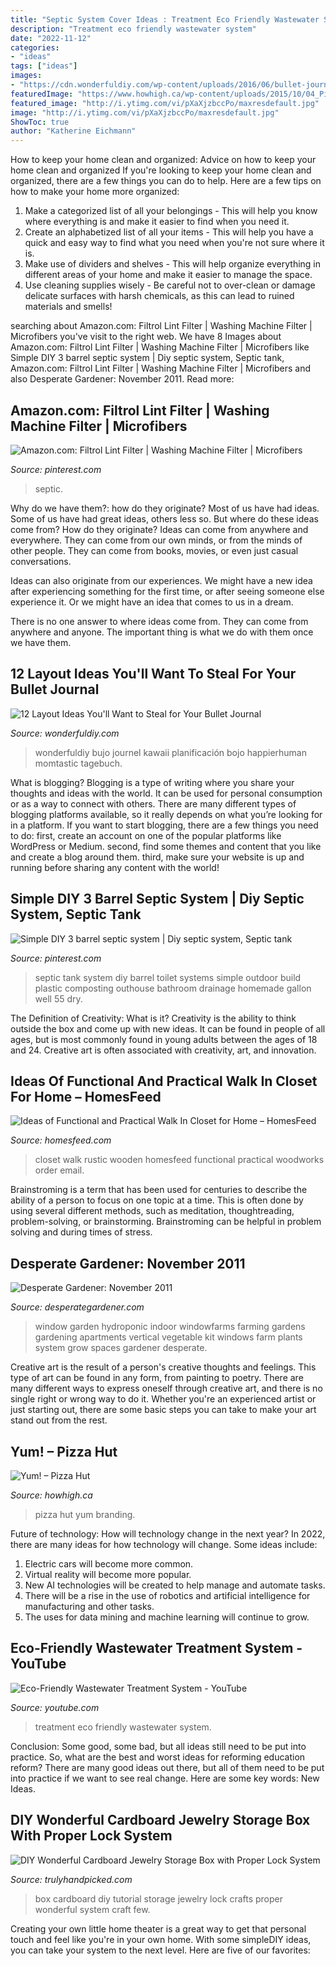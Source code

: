 ```yaml
---
title: "Septic System Cover Ideas : Treatment Eco Friendly Wastewater System"
description: "Treatment eco friendly wastewater system"
date: "2022-11-12"
categories:
- "ideas"
tags: ["ideas"]
images:
- "https://cdn.wonderfuldiy.com/wp-content/uploads/2016/06/bullet-journal-key.jpg"
featuredImage: "https://www.howhigh.ca/wp-content/uploads/2015/10/04_Pizza-Hut_horz.jpg"
featured_image: "http://i.ytimg.com/vi/pXaXjzbccPo/maxresdefault.jpg"
image: "http://i.ytimg.com/vi/pXaXjzbccPo/maxresdefault.jpg"
ShowToc: true
author: "Katherine Eichmann"
---
```



How to keep your home clean and organized: Advice on how to keep your home clean and organized
If you're looking to keep your home clean and organized, there are a few things you can do to help. Here are a few tips on how to make your home more organized: 
1. Make a categorized list of all your belongings - This will help you know where everything is and make it easier to find when you need it. 
2. Create an alphabetized list of all your items - This will help you have a quick and easy way to find what you need when you're not sure where it is. 
3. Make use of dividers and shelves - This will help organize everything in different areas of your home and make it easier to manage the space. 
4. Use cleaning supplies wisely - Be careful not to over-clean or damage delicate surfaces with harsh chemicals, as this can lead to ruined materials and smells!

	

		
searching about Amazon.com: Filtrol Lint Filter | Washing Machine Filter | Microfibers you've visit to the right web. We have 8 Images about Amazon.com: Filtrol Lint Filter | Washing Machine Filter | Microfibers like Simple DIY 3 barrel septic system | Diy septic system, Septic tank, Amazon.com: Filtrol Lint Filter | Washing Machine Filter | Microfibers and also Desperate Gardener: November 2011. Read more:
		
    
## Amazon.com: Filtrol Lint Filter | Washing Machine Filter | Microfibers

<img loading=lazy src="https://i.pinimg.com/736x/c1/28/c7/c128c7643cdbe546d11547fae2c8ca9e.jpg" onerror="this.onerror=null;this.src='https://tse3.mm.bing.net/th?id=OIP.ojuc4rio10rPNkrOnpxR2AHaLk&amp;pid=15.1';" alt="Amazon.com: Filtrol Lint Filter | Washing Machine Filter | Microfibers">

_Source: pinterest.com_

>septic. 

	

Why do we have them?: how do they originate?
Most of us have had ideas. Some of us have had great ideas, others less so. But where do these ideas come from? How do they originate?
Ideas can come from anywhere and everywhere. They can come from our own minds, or from the minds of other people. They can come from books, movies, or even just casual conversations.

Ideas can also originate from our experiences. We might have a new idea after experiencing something for the first time, or after seeing someone else experience it. Or we might have an idea that comes to us in a dream.

There is no one answer to where ideas come from. They can come from anywhere and anyone. The important thing is what we do with them once we have them.

    
## 12 Layout Ideas You&#039;ll Want To Steal For Your Bullet Journal

<img loading=lazy src="https://cdn.wonderfuldiy.com/wp-content/uploads/2016/06/bullet-journal-key.jpg" onerror="this.onerror=null;this.src='https://tse1.mm.bing.net/th?id=OIP.suIO10coGTvpFA9Yolli2gHaJw&amp;pid=15.1';" alt="12 Layout Ideas You&#039;ll Want to Steal for Your Bullet Journal">

_Source: wonderfuldiy.com_

>wonderfuldiy bujo journel kawaii planificación bojo happierhuman momtastic tagebuch. 

	

What is blogging?
Blogging is a type of writing where you share your thoughts and ideas with the world. It can be used for personal consumption or as a way to connect with others. There are many different types of blogging platforms available, so it really depends on what you’re looking for in a platform. If you want to start blogging, there are a few things you need to do: first, create an account on one of the popular platforms like WordPress or Medium. second, find some themes and content that you like and create a blog around them. third, make sure your website is up and running before sharing any content with the world!

    
## Simple DIY 3 Barrel Septic System | Diy Septic System, Septic Tank

<img loading=lazy src="https://i.pinimg.com/736x/48/7b/e4/487be4f9a7085f1768b086c75f56bba4--septic-system-diy-septic-tank-repair.jpg" onerror="this.onerror=null;this.src='https://tse2.mm.bing.net/th?id=OIP.YCUw8FwU4JA8Y07As0W25wHaNL&amp;pid=15.1';" alt="Simple DIY 3 barrel septic system | Diy septic system, Septic tank">

_Source: pinterest.com_

>septic tank system diy barrel toilet systems simple outdoor build plastic composting outhouse bathroom drainage homemade gallon well 55 dry. 

	

The Definition of Creativity: What is it?
Creativity is the ability to think outside the box and come up with new ideas. It can be found in people of all ages, but is most commonly found in young adults between the ages of 18 and 24. Creative art is often associated with creativity, art, and innovation.

    
## Ideas Of Functional And Practical Walk In Closet For Home – HomesFeed

<img loading=lazy src="http://homesfeed.com/wp-content/uploads/2017/02/rustic-walk-in-closet-idea-large-shoes-rack-flat-panel-cabinets-upper-and-lower-hang-sections-for-clothes-ottoman-rug-hardwood-floors-without-finishing-traditional-wooden-chair.jpg" onerror="this.onerror=null;this.src='https://tse2.mm.bing.net/th?id=OIP.i_ZZpEe9rKW8SN6MiQPjWAHaLE&amp;pid=15.1';" alt="Ideas of Functional and Practical Walk In Closet for Home – HomesFeed">

_Source: homesfeed.com_

>closet walk rustic wooden homesfeed functional practical woodworks order email. 

	

Brainstroming is a term that has been used for centuries to describe the ability of a person to focus on one topic at a time. This is often done by using several different methods, such as meditation, thoughtreading, problem-solving, or brainstorming. Brainstroming can be helpful in problem solving and during times of stress.

    
## Desperate Gardener: November 2011

<img loading=lazy src="http://4.bp.blogspot.com/-MddT99ljq7w/TrQySs2-RHI/AAAAAAAAFDk/WECglxccLk8/s1600/WindowFarm500.jpg" onerror="this.onerror=null;this.src='https://tse3.mm.bing.net/th?id=OIP.NXgHKKvruwAmuJUgZM6lPgHaJ4&amp;pid=15.1';" alt="Desperate Gardener: November 2011">

_Source: desperategardener.com_

>window garden hydroponic indoor windowfarms farming gardens gardening apartments vertical vegetable kit windows farm plants system grow spaces gardener desperate. 

	

Creative art is the result of a person's creative thoughts and feelings. This type of art can be found in any form, from painting to poetry. There are many different ways to express oneself through creative art, and there is no single right or wrong way to do it. Whether you're an experienced artist or just starting out, there are some basic steps you can take to make your art stand out from the rest.

    
## Yum! – Pizza Hut

<img loading=lazy src="https://www.howhigh.ca/wp-content/uploads/2015/10/04_Pizza-Hut_horz.jpg" onerror="this.onerror=null;this.src='https://tse4.mm.bing.net/th?id=OIP.PykF6fmp5ujv1ntzlNYPvAHaD2&amp;pid=15.1';" alt="Yum! – Pizza Hut">

_Source: howhigh.ca_

>pizza hut yum branding. 

	

Future of technology: How will technology change in the next year?
In 2022, there are many ideas for how technology will change. Some ideas include:
1. Electric cars will become more common.
2. Virtual reality will become more popular. 
3. New AI technologies will be created to help manage and automate tasks. 
4. There will be a rise in the use of robotics and artificial intelligence for manufacturing and other tasks. 
5. The uses for data mining and machine learning will continue to grow.

    
## Eco-Friendly Wastewater Treatment System - YouTube

<img loading=lazy src="http://i.ytimg.com/vi/pXaXjzbccPo/maxresdefault.jpg" onerror="this.onerror=null;this.src='https://tse4.mm.bing.net/th?id=OIP.1vvLtX_idOfcCur4oaMRkAHaEK&amp;pid=15.1';" alt="Eco-Friendly Wastewater Treatment System - YouTube">

_Source: youtube.com_

>treatment eco friendly wastewater system. 

	

Conclusion: Some good, some bad, but all ideas still need to be put into practice.
So, what are the best and worst ideas for reforming education reform? There are many good ideas out there, but all of them need to be put into practice if we want to see real change. Here are some key words: New Ideas.

    
## DIY Wonderful Cardboard Jewelry Storage Box With Proper Lock System

<img loading=lazy src="https://trulyhandpicked.com/wp-content/uploads/2019/03/box-of-cardboard-tutorial-diy-tutorial-ideas-1552894470nk84g.jpg" onerror="this.onerror=null;this.src='https://tse3.mm.bing.net/th?id=OIP.TeF7g1xSm2YntjB1NzvA6gHaE8&amp;pid=15.1';" alt="DIY Wonderful Cardboard Jewelry Storage Box with Proper Lock System">

_Source: trulyhandpicked.com_

>box cardboard diy tutorial storage jewelry lock crafts proper wonderful system craft few. 

	

Creating your own little home theater is a great way to get that personal touch and feel like you're in your own home. With some simpleDIY ideas, you can take your system to the next level. Here are five of our favorites: 

